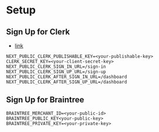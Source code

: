 # Setup

## Sign Up for Clerk

-   [link](https://clerk.com/)

```
NEXT_PUBLIC_CLERK_PUBLISHABLE_KEY=<your-publishable-key>
CLERK_SECRET_KEY=<your-client-secret-key>
NEXT_PUBLIC_CLERK_SIGN_IN_URL=/sign-in
NEXT_PUBLIC_CLERK_SIGN_UP_URL=/sign-up
NEXT_PUBLIC_CLERK_AFTER_SIGN_IN_URL=/dashboard
NEXT_PUBLIC_CLERK_AFTER_SIGN_UP_URL=/dashboard
```

## Sign Up for Braintree

```
BRAINTREE_MERCHANT_ID=<your-public-id>
BRAINTREE_PUBLIC_KEY<your-public-key>
BRAINTREE_PRIVATE_KEY=<your-private-key>
```
